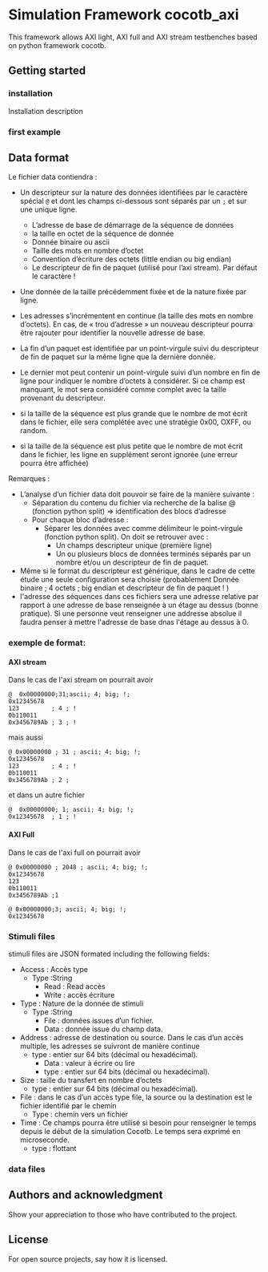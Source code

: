 # Simulation Framework cocotb_axi

This framework allows AXI light, AXI full and AXI stream testbenches based on python framework cocotb. 


## Getting started

### installation
   Installation description

### first example


## Data format
Le fichier data contiendra :
- Un descripteur sur la nature des données identifiées par le caractère spécial `@` et dont les champs ci-dessous sont séparés par un `;` et sur une unique ligne.
    - L’adresse de base de démarrage de la séquence de données
    - la taille en octet de la séquence de donnée
    - Donnée binaire ou ascii
    - Taille des mots en nombre d’octet
    - Convention d’écriture des octets (little endian ou big endian)
    - Le descripteur de fin de paquet (utilisé pour l’axi stream). Par défaut le caractère !

- Une donnée de la taille précédemment fixée et de la nature fixée par ligne.

- Les adresses s’incrémentent en continue (la taille des mots en nombre d’octets). En cas, de « trou d’adresse » un nouveau descripteur pourra être rajouter pour identifier la nouvelle adresse de base.

- La fin d’un paquet est identifiée par un point-virgule suivi du descripteur de fin de paquet sur la même ligne que la dernière donnée.

- Le dernier mot peut contenir un point-virgule suivi d’un nombre en fin de ligne pour indiquer le nombre d’octets à considérer. Si ce champ est manquant, le mot sera considéré comme complet avec la taille provenant du descripteur.

- si la taille de la séquence est plus grande que le nombre de mot écrit dans le fichier, elle sera complétée avec une stratégie 0x00, OXFF, ou random.

- si la taille de la séquence est plus petite que le nombre de mot écrit dans le fichier, les ligne en supplément seront ignorée (une erreur pourra être affichée)

Remarques : 
- L’analyse d’un fichier data doit pouvoir se faire de la manière suivante :
    - Séparation du contenu du fichier via recherche de la balise @ (fonction python split) => identification des blocs d’adresse
    - Pour chaque bloc d’adresse :
        - Séparer les données avec comme délimiteur le point-virgule (fonction python split). On doit se retrouver avec : 
            - Un champs descripteur unique (première ligne)
            - Un ou plusieurs blocs de données terminés séparés par un nombre et/ou un descripteur de fin de paquet.
- Même si le format du descripteur est générique, dans le cadre de cette étude une seule configuration sera choisie (probablement Donnée binaire ; 4 octets ; big endian et descripteur de fin de paquet ! )
- l'adresse des séquences dans ces fichiers sera une adresse relative par rapport à une adresse de base renseignée à un étage au dessus (bonne pratique). Si une personne veut renseigner une addresse absolue il faudra penser à mettre l'adresse de base dnas l'étage au dessus à 0. 


### exemple de format:

####  AXI stream
Dans le cas de l'axi stream on pourrait avoir 

```
@  0x00000000;31;ascii; 4; big; !; 
0x12345678
123         ; 4 ; !
0b110011
0x3456789Ab ; 3 ; !
```
mais aussi

```
@ 0x00000000 ; 31 ; ascii; 4; big; !;
0x12345678
123         ; 4 ; !
0b110011
0x3456789Ab ; 2 ; 
```
et dans un autre fichier
```
@  0x00000000; 1; ascii; 4; big; !;
0x12345678  ; 1 ; !
```

####  AXI Full

Dans le cas de l'axi full on pourrait avoir 
```
@ 0x00000000 ; 2048 ; ascii; 4; big; !; 
0x12345678
123        
0b110011
0x3456789Ab ;1

@ 0x00000000;3; ascii; 4; big; !; 
0x12345678
```


### Stimuli files

stimuli files are JSON  formated including the following fields:
- Access : Accès type
    - Type :String
        - Read : Read accès
        - Write : accès écriture
- Type : Nature de la donnée de stimuli
    - Type :String
        - File : données issues d’un fichier. 
        - Data : donnée issue du champ data.
- Address : adresse de destination ou source. Dans le cas d’un accès multiple, les adresses se suivront de manière continue
    - type : entier sur 64 bits (décimal ou hexadécimal).
        - Data : valeur à écrire ou lire
        - type : entier sur 64 bits (décimal ou hexadécimal).
- Size : taille du transfert en nombre d’octets
    - type : entier sur 64 bits (décimal ou hexadécimal).
- File :  dans le cas d’un accès type file, la source ou la destination est le fichier identifié par le chemin 
    - Type : chemin vers un fichier
- Time : Ce champs pourra être utilisé si besoin pour renseigner le temps depuis le début de la simulation Cocotb. Le temps sera exprimé en microseconde.
    - type : flottant 

### data files





## Authors and acknowledgment
Show your appreciation to those who have contributed to the project.

## License
For open source projects, say how it is licensed.

